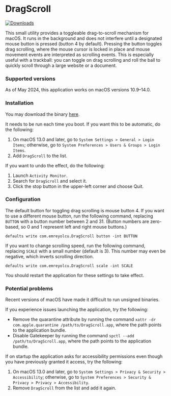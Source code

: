 # DragScroll

[![Downloads](https://img.shields.io/github/downloads/emreyolcu/drag-scroll/total.svg)](https://github.com/emreyolcu/drag-scroll/releases)

This small utility provides a toggleable drag-to-scroll mechanism for macOS.
It runs in the background and does not interfere
until a designated mouse button is pressed (button 4 by default).
Pressing the button toggles drag scrolling,
where the mouse cursor is locked in place
and mouse movement events are interpreted as scrolling events.
This is especially useful with a trackball:
you can toggle on drag scrolling and roll the ball
to quickly scroll through a large website or a document.

### Supported versions

As of May 2024, this application works on macOS versions 10.9–14.0.

### Installation

You may download the binary [here](https://github.com/emreyolcu/drag-scroll/releases/download/v1.0.0/DragScroll.zip).

It needs to be run each time you boot.
If you want this to be automatic, do the following:

1. On macOS 13.0 and later, go to `System Settings > General > Login Items`;
   otherwise, go to `System Preferences > Users & Groups > Login Items`.
2. Add `DragScroll` to the list.

If you want to undo the effect, do the following:

1. Launch `Activity Monitor`.
2. Search for `DragScroll` and select it.
3. Click the stop button in the upper-left corner and choose Quit.

### Configuration

The default button for toggling drag scrolling is mouse button 4.
If you want to use a different mouse button, run the following command,
replacing `BUTTON` with a button number between 2 and 31.
(Button numbers are zero-based,
so 0 and 1 represent left and right mouse buttons.)

```
defaults write com.emreyolcu.DragScroll button -int BUTTON
```

If you want to change scrolling speed, run the following command,
replacing `SCALE` with a small number (default is 3).
This number may even be negative, which inverts scrolling direction.

```
defaults write com.emreyolcu.DragScroll scale -int SCALE
```

You should restart the application for these settings to take effect.

### Potential problems

Recent versions of macOS have made it difficult to run unsigned binaries.

If you experience issues launching the application, try the following:

- Remove the quarantine attribute by running the command
  `xattr -dr com.apple.quarantine /path/to/DragScroll.app`,
  where the path points to the application bundle.
- Disable Gatekeeper by running the command
  `spctl --add /path/to/DragScroll.app`,
  where the path points to the application bundle.

If on startup the application asks for accessibility permissions
even though you have previously granted it access, try the following:

1. On macOS 13.0 and later, go to `System Settings > Privacy & Security > Accessibility`;
   otherwise, go to `System Preferences > Security & Privacy > Privacy > Accessibility`.
2. Remove `DragScroll` from the list and add it again.
